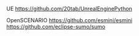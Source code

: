 UE
https://github.com/20tab/UnrealEnginePython

OpenSCENARIO
https://github.com/esmini/esmini
https://github.com/eclipse-sumo/sumo